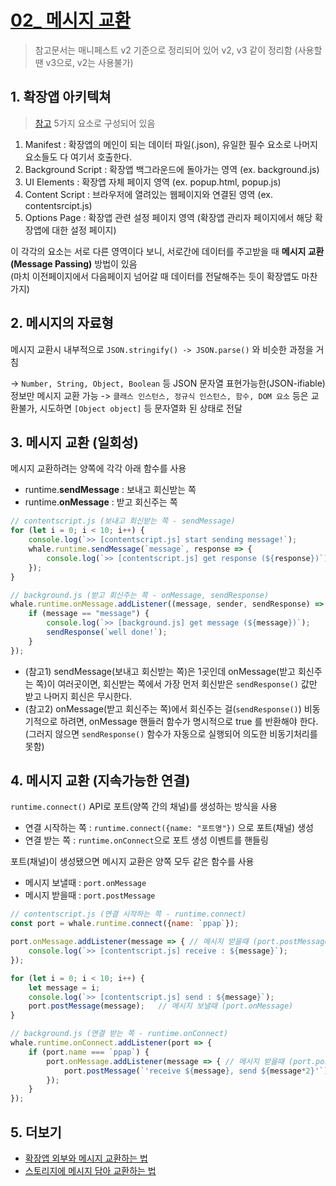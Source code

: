 # [02_ 메시지 교환](https://developers.whale.naver.com/tutorials/messagePassing/)
> 참고문서는 매니페스트 v2 기준으로 정리되어 있어 v2, v3 같이 정리함 (사용할땐 v3으로, v2는 사용불가)

## 1. 확장앱 아키텍쳐
> [참고](https://developer.chrome.com/docs/extensions/mv2/architecture-overview/)
5가지 요소로 구성되어 있음
1. Manifest : 확장앱의 메인이 되는 데이터 파일(.json), 유일한 필수 요소로 나머지 요소들도 다 여기서 호출한다.
2. Background Script : 확장앱 백그라운드에 돌아가는 영역 (ex. background.js)
3. UI Elements : 확장앱 자체 페이지 영역 (ex. popup.html, popup.js)
4. Content Script : 브라우저에 열려있는 웹페이지와 연결된 영역 (ex. contentsrcipt.js)
5. Options Page : 확장앱 관련 설정 페이지 영역 (확장앱 관리자 페이지에서 해당 확장앱에 대한 설정 페이지)

이 각각의 요소는 서로 다른 영역이다 보니, 서로간에 데이터를 주고받을 때 **메시지 교환(Message Passing)** 방법이 있음  
(마치 이전페이지에서 다음페이지 넘어갈 때 데이터를 전달해주는 듯이 확장앱도 마찬가지)

## 2. 메시지의 자료형
메시지 교환시 내부적으로 `JSON.stringify() -> JSON.parse()` 와 비슷한 과정을 거침

-> `Number, String, Object, Boolean` 등 JSON 문자열 표현가능한(JSON-ifiable) 정보만 메시지 교환 가능
-> `클래스 인스턴스, 정규식 인스턴스, 함수, DOM 요소` 등은 교환불가, 시도하면 `[Object object]` 등 문자열화 된 상태로 전달

## 3. 메시지 교환 (일회성)
메시지 교환하려는 양쪽에 각각 아래 함수를 사용
- runtime.**sendMessage** : 보내고 회신받는 쪽
- runtime.**onMessage** : 받고 회신주는 쪽

```js
// contentscript.js (보내고 회신받는 쪽 - sendMessage)
for (let i = 0; i < 10; i++) {
    console.log(`>> [contentscript.js] start sending message!`);
    whale.runtime.sendMessage(`message`, response => {
        console.log(`>> [contentscript.js] get response (${response})`);
    });
}
```

```js
// background.js (받고 회신주는 쪽 - onMessage, sendResponse)
whale.runtime.onMessage.addListener((message, sender, sendResponse) => {
    if (message == "message") {
        console.log(`>> [background.js] get message (${message})`);     // 백그라운드 영역이라, 실제 브라우저 콘솔엔 출력안됨
        sendResponse(`well done!`);
    }
});
```

- (참고1) sendMessage(보내고 회신받는 쪽)은 1곳인데 onMessage(받고 회신주는 쪽)이 여러곳이면, 회신받는 쪽에서 가장 먼저 회신받은 `sendResponse()` 값만 받고 나머지 회신은 무시한다.
- (참고2) onMessage(받고 회신주는 쪽)에서 회신주는 걸(`sendResponse()`) 비동기적으로 하려면, onMessage 핸들러 함수가 명시적으로 true 를 반환해야 한다. (그러지 않으면 `sendResponse()` 함수가 자동으로 실행되어 의도한 비동기처리를 못함)


## 4. 메시지 교환 (지속가능한 연결)
`runtime.connect()` API로 포트(양쪽 간의 채널)를 생성하는 방식을 사용
- 연결 시작하는 쪽 : `runtime.connect({name: "포트명"})` 으로 포트(채널) 생성
- 연결 받는 쪽 : `runtime.onConnect`으로 포트 생성 이벤트를 핸들링

포트(채널)이 생성됐으면 메시지 교환은 양쪽 모두 같은 함수를 사용
- 메시지 보낼때 : `port.onMessage`
- 메시지 받을때 : `port.postMessage`

```js
// contentscript.js (연결 시작하는 쪽 - runtime.connect)
const port = whale.runtime.connect({name: `ppap`});

port.onMessage.addListener(message => { // 메시지 받을때 (port.postMessage)
    console.log(`>> [contentscript.js] receive : ${message}`);
});

for (let i = 0; i < 10; i++) {
    let message = i;
    console.log(`>> [contentscript.js] send : ${message}`);
    port.postMessage(message);   // 메시지 보낼때 (port.onMessage)
}
```

```js
// background.js (연결 받는 쪽 - runtime.onConnect)
whale.runtime.onConnect.addListener(port => {
    if (port.name === `ppap`) {
        port.onMessage.addListener(message => { // 메시지 받을때 (port.postMessage)
            port.postMessage(`'receive ${message}, send ${message*2}'`);    // 메시지 보낼때 (port.onMessage)
        });
    }
});
```

## 5. 더보기

- [확장앱 외부와 메시지 교환하는 법](https://developers.whale.naver.com/tutorials/messagePassing/#확장앱-외부)
- [스토리지에 메시지 담아 교환하는 법](https://developers.whale.naver.com/tutorials/messagePassing/#스토리지-API-활용)
